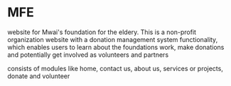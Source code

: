 # MFE
website for Mwai's foundation for the eldery.
This is a non-profit organization website with a donation management system functionality,
which enables users to learn about the foundations work, make donations and potentially get involved as volunteers and partners

consists of modules like home, contact us, about us, services or projects, donate and volunteer 

